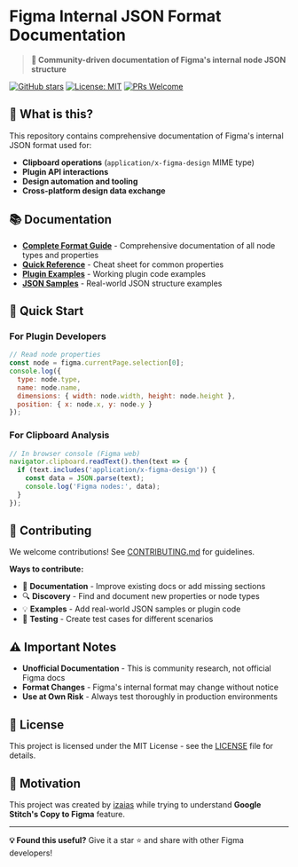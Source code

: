 # Figma Internal JSON Format Documentation

> **🚀 Community-driven documentation of Figma's internal node JSON structure**

[![GitHub stars](https://img.shields.io/github/stars/iziuqo/figma-nodes?style=social)](https://github.com/iziuqo/figma-nodes)
[![License: MIT](https://img.shields.io/badge/License-MIT-yellow.svg)](https://opensource.org/licenses/MIT)
[![PRs Welcome](https://img.shields.io/badge/PRs-welcome-brightgreen.svg)](http://makeapullrequest.com)

## 🎯 What is this?

This repository contains comprehensive documentation of Figma's internal JSON format used for:
- **Clipboard operations** (`application/x-figma-design` MIME type)
- **Plugin API interactions**
- **Design automation and tooling**
- **Cross-platform design data exchange**

## 📚 Documentation

- **[Complete Format Guide](docs/format-guide.md)** - Comprehensive documentation of all node types and properties
- **[Quick Reference](docs/quick-reference.md)** - Cheat sheet for common properties
- **[Plugin Examples](examples/plugins/)** - Working plugin code examples
- **[JSON Samples](examples/json/)** - Real-world JSON structure examples

## 🚀 Quick Start

### For Plugin Developers
```javascript
// Read node properties
const node = figma.currentPage.selection[0];
console.log({
  type: node.type,
  name: node.name,
  dimensions: { width: node.width, height: node.height },
  position: { x: node.x, y: node.y }
});
```

### For Clipboard Analysis
```javascript
// In browser console (Figma web)
navigator.clipboard.readText().then(text => {
  if (text.includes('application/x-figma-design')) {
    const data = JSON.parse(text);
    console.log('Figma nodes:', data);
  }
});
```

## 🤝 Contributing

We welcome contributions! See [CONTRIBUTING.md](CONTRIBUTING.md) for guidelines.

**Ways to contribute:**
- 📝 **Documentation** - Improve existing docs or add missing sections
- 🔍 **Discovery** - Find and document new properties or node types
- 💡 **Examples** - Add real-world JSON samples or plugin code
- 🧪 **Testing** - Create test cases for different scenarios

## ⚠️ Important Notes

- **Unofficial Documentation** - This is community research, not official Figma docs
- **Format Changes** - Figma's internal format may change without notice
- **Use at Own Risk** - Always test thoroughly in production environments

## 📄 License

This project is licensed under the MIT License - see the [LICENSE](LICENSE) file for details.

## 📄 Motivation

This project was created by [izaias](http://izaias.vercel.app) while trying to understand **Google Stitch's Copy to Figma** feature.

---

**💡 Found this useful?** Give it a star ⭐ and share with other Figma developers!
